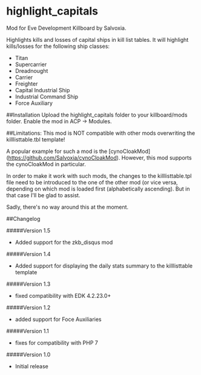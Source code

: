 # highlight_capitals
Mod for Eve Development Killboard by Salvoxia.

Highlights kills and losses of capital ships in kill list tables.
It will highlight kills/losses for the following ship classes:

* Titan
* Supercarrier
* Dreadnought
* Carrier
* Freighter
* Capital Industrial Ship
* Industrial Command Ship
* Force Auxiliary

##Installation
Upload the highlight_capitals folder to your killboard/mods folder. Enable the mod in ACP -> Modules.

##Limitations:
This mod is NOT compatible with other mods overwriting the killlisttable.tbl template!

A popular example for such a mod is the [cynoCloakMod] (https://github.com/Salvoxia/cynoCloakMod). However, this mod supports the cynoCloakMod in particular.

In order to make it work with such mods, the changes to the killlisttable.tpl file need to be introduced to the one of the other mod (or vice versa, depending on which mod is loaded first (alphabetically ascending). But in that case I'll be glad to assist. 

Sadly, there's no way around this at the moment.

##Changelog

#####Version 1.5
* Added support for the zkb_disqus mod

#####Version 1.4
* Added support for displaying the daily stats summary to the killlisttable template

#####Version 1.3
* fixed compatibility with EDK 4.2.23.0+

#####Version 1.2
* added support for Foce Auxiliaries

#####Version 1.1
* fixes for compatibility with PHP 7

#####Version 1.0
* Initial release